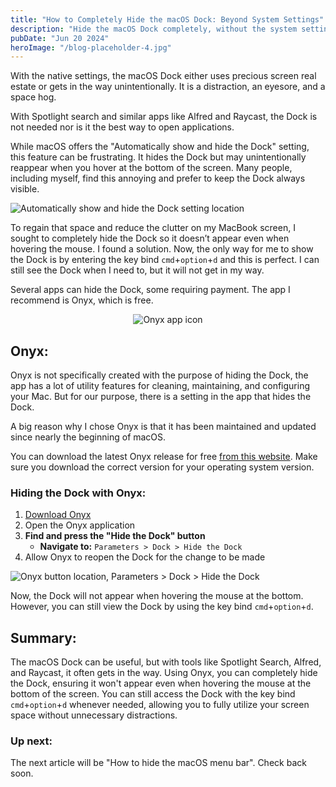 ```yaml
---
title: "How to Completely Hide the macOS Dock: Beyond System Settings"
description: "Hide the macOS Dock completely, without the system settings app."
pubDate: "Jun 20 2024"
heroImage: "/blog-placeholder-4.jpg"
---
```


With the native settings, the macOS Dock either uses precious screen real estate or gets in the way unintentionally. It is a distraction, an eyesore, and a space hog.

With Spotlight search and similar apps like Alfred and Raycast, the Dock is not needed nor is it the best way to open applications.

While macOS offers the "Automatically show and hide the Dock" setting, this feature can be frustrating. It hides the Dock but may unintentionally reappear when you hover at the bottom of the screen. Many people, including myself, find this annoying and prefer to keep the Dock always visible.

![Automatically show and hide the Dock setting location](/images/5/settings-auto-hide-dock.png)

To regain that space and reduce the clutter on my MacBook screen, I sought to completely hide the Dock so it doesn’t appear even when hovering the mouse. I found a solution. Now, the only way for me to show the Dock is by entering the key bind `cmd`+`option`+`d` and this is perfect. I can still see the Dock when I need to, but it will not get in my way.

Several apps can hide the Dock, some requiring payment. The app I recommend is Onyx, which is free.

<div style="display: flex;">
    <img src="/images/5/Onyx-icon.png" alt="Onyx app icon" style="margin: auto"/>
</div>
 
## Onyx:

Onyx is not specifically created with the purpose of hiding the Dock, the app has a lot of utility features for cleaning, maintaining, and configuring your Mac. But for our purpose, there is a setting in the app that hides the Dock.

A big reason why I chose Onyx is that it has been maintained and updated since nearly the beginning of macOS.

You can download the latest Onyx release for free [from this website](https://www.titanium-software.fr/en/onyx.html). Make sure you download the correct version for your operating system version.

### Hiding the Dock with Onyx:

1. [Download Onyx](https://www.titanium-software.fr/en/onyx.html)
2. Open the Onyx application
3. **Find and press the "Hide the Dock" button**
   - **Navigate to:** `Parameters > Dock > Hide the Dock`
4. Allow Onyx to reopen the Dock for the change to be made

![Onyx button location, Parameters > Dock > Hide the Dock](/images/5/Onyx-hide-dock-button.png)

Now, the Dock will not appear when hovering the mouse at the bottom. However, you can still view the Dock by using the key bind `cmd`+`option`+`d`.

## Summary:

The macOS Dock can be useful, but with tools like Spotlight Search, Alfred, and Raycast, it often gets in the way. Using Onyx, you can completely hide the Dock, ensuring it won't appear even when hovering the mouse at the bottom of the screen. You can still access the Dock with the key bind `cmd`+`option`+`d` whenever needed, allowing you to fully utilize your screen space without unnecessary distractions.

### Up next:

The next article will be "How to hide the macOS menu bar". Check back soon.
